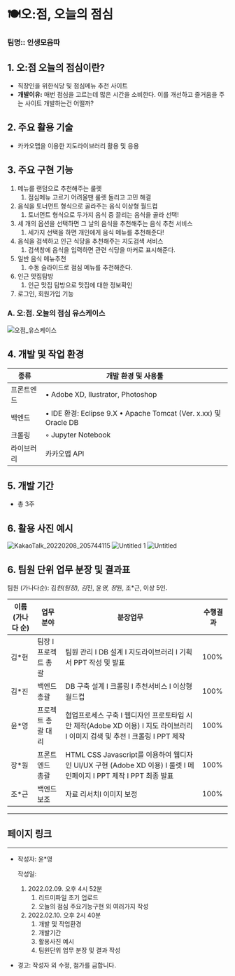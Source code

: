 # 🍽️오:점, 오늘의 점심

### 팀명:: 인생모읍따

## 1. 오:점 오늘의 점심이란?

- 직장인을 위한식당 및 점심메뉴 추천 사이트
- **개발이유:** 매번 점심을 고르는데 많은 시간을 소비한다. 이를 개선하고 즐거움을 주는 사이트 개발하는건 어떨까?

## 2. 주요 활용 기술

- 카카오맵을 이용한 지도라이브러리 활용 및 응용

## 3. 주요 구현 기능

1. 메뉴를 랜덤으로 추천해주는 룰렛
    1.  점심메뉴 고르기 어려울땐 룰렛 돌리고 고민 해결
2. 음식을 토너먼트 형식으로 골라주는 음식 이상형 월드컵
    1. 토너먼트 형식으로 두가지 음식 중 끌리는 음식을 골라 선택!
3. 세 개의 옵션을 선택하면 그 날의 음식을 추천해주는 음식 추천 서비스
    1. 세가지 선택을 하면 개인에게 음식 메뉴를 추천해준다!
4. 음식을 검색하고 인근 식당을 추천해주는 지도검색 서비스
    1. 검색창에 음식을 입력하면 관련 식당을 마커로 표시해준다.
5. 일반 음식 메뉴추천
    1. 수동 슬라이드로 점심 메뉴를 추천해준다.
6. 인근 맛집탐방
    1. 인근 맛집 탐방으로 맛집에 대한 정보확인
7. 로그인, 회원가입 기능

### A. **오:점. 오늘의 점심** 유스케이스

![오점_유스케이스](https://user-images.githubusercontent.com/8120558/153363054-1e073ddd-5504-4284-9d61-0f7d18d7f6f8.png)

## 4. 개발 및 작업 환경
| 종류 | 개발 환경 및 사용툴 |
| --- | --- |
| 프론트엔드 | • Adobe XD, Ilustrator, Photoshop |
| 백엔드 | • IDE 환경: Eclipse 9.X • Apache Tomcat (Ver. x.xx) 및 Oracle DB |
| 크롤링 | ◦ Jupyter Notebook |
| 라이브러리 | 카카오맵 API |

## 5. 개발 기간

- 총 3주

## 6. 활용 사진 예시

![KakaoTalk_20220208_205744115](https://user-images.githubusercontent.com/8120558/153363092-3a2a07bd-d9b5-4744-932a-892ef9db7910.png)
![Untitled 1](https://user-images.githubusercontent.com/8120558/153363102-cf91841b-6a0f-40b0-9dfd-c054afc8c26e.png)
![Untitled](https://user-images.githubusercontent.com/8120558/153363111-3dff5ce7-3fa9-422f-984d-867f84de2bb6.png)

## 6. 팀원 단위 업무 분장 및 결과표

팀원 (가나다순): 김*현(팀장), 김*진, 윤*영, 장*원, 조*근, 이상 5인.

| 이름(가나다 순) | 업무 분야 | 분장업무 | 수행결과 |
| --- | --- | --- | --- |
| 김*현 | 팀장 I 프로젝트 총괄 | 팀원 관리 I DB 설계 I 지도라이브러리 I 기획서 PPT 작성 및 발표 | 100% |
| 김*진 | 백엔드 총괄 | DB 구축 설계 I 크롤링 I 추천서비스 I 이상형 월드컵  | 100% |
| 윤*영 | 프로젝트 총괄 대리 | 협업프로세스 구축 I 웹디자인 프로토타입 시안 제작(Adobe XD 이용) I 지도 라이브러리 I 이미지 검색 및 추천 I 크롤링 I PPT 제작 | 100% |
| 장*원 | 프론트엔드 총괄 | HTML CSS Javascript를 이용하여 웹디자인 UI/UX 구현 (Adobe XD 이용)  I 룰렛 I 메인페이지 I PPT 제작 I PPT 최종 발표 | 100% |
| 조*근 | 백엔드 보조 | 자료 리서치I 이미지 보정 | 100% |

---

## 페이지 링크

---

- 작성자: 윤*영
    
    작성일: 
    
    1. 2022.02.09. 오후 4시 52분
        1. 리드미파일 초기 업로드 
        2. 오늘의 점심 주요기능구현 외 여러가지 작성
    2. 2022.02.10. 오후 2시 40분
        1. 개발 및 작업환경
        2. 개발기간
        3. 활용사진 예시
        4. 팀원단위 업무 분장 및 결과 작성
        
- 경고: 작성자 외 수정, 첨가를 금합니다.
